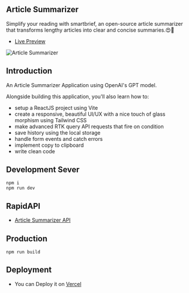 ## Article Summarizer

Simplify your reading with smartbrief, an open-source article summarizer </br>
that transforms lengthy articles into clear and concise summaries.😍💖

- [Live Preview](https://smartBriefs.vercel.app/)


![Article Summarizer](https://i.ibb.co/3fRgMgg/Screenshot-2023-04-23-121003.png)

## Introduction
An Article Summarizer Application using OpenAI's GPT model.
 
Alongside building this application, you'll also learn how to:
- setup a ReactJS project using Vite
- create a responsive, beautiful UI/UX with a nice touch of glass morphism using Tailwind CSS
- make advanced RTK query API requests that fire on condition
- save history using the local storage
- handle form events and catch errors
- implement copy to clipboard
- write clean code

## Development Sever 

`npm i` </br>
`npm run dev`

## RapidAPI
- [Article Summarizer API](https://rapidapi.com/restyler/api/article-extractor-and-summarizer)

## Production

`npm run build`

## Deployment

- You can Deploy it on [Vercel](https://app.vercel.com/)
